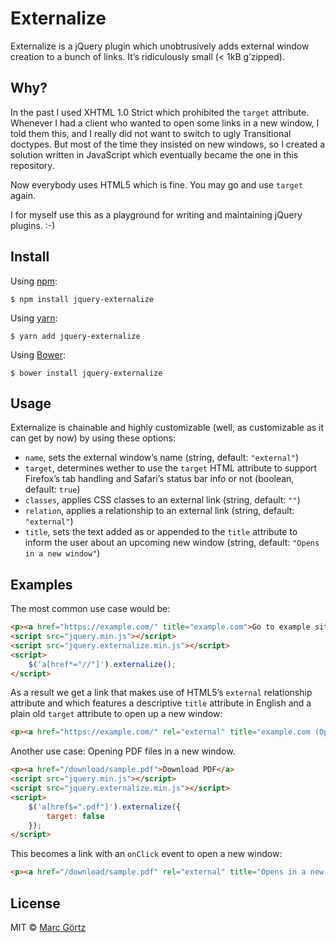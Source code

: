 # Externalize

Externalize is a jQuery plugin which unobtrusively adds external window creation to a bunch of links. It’s ridiculously small (< 1kB g’zipped).

## Why?

In the past I used XHTML 1.0 Strict which prohibited the `target` attribute. Whenever I had a client who wanted to open some links in a new window, I told them this, and I really did not want to switch to ugly Transitional doctypes. But most of the time they insisted on new windows, so I created a solution written in JavaScript which eventually became the one in this repository.

Now everybody uses HTML5 which is fine. You may go and use `target` again.

I for myself use this as a playground for writing and maintaining jQuery plugins. :-)

## Install

Using [npm](https://www.npmjs.com/get-npm):

```
$ npm install jquery-externalize
```

Using [yarn](https://yarnpkg.com/):

```
$ yarn add jquery-externalize
```

Using [Bower](https://bower.io/):

```
$ bower install jquery-externalize
```

## Usage

Externalize is chainable and highly customizable (well, as customizable as it can get by now) by using these options:

 * `name`, sets the external window’s name (string, default: `"external"`)
 * `target`, determines wether to use the `target` HTML attribute to support Firefox’s tab handling and Safari’s status bar info or not (boolean, default: `true`)
 * `classes`, applies CSS classes to an external link (string, default: `""`)
 * `relation`, applies a relationship to an external link (string, default: `"external"`)
 * `title`, sets the text added as or appended to the `title` attribute to inform the user about an upcoming new window (string, default: `"Opens in a new window"`)

## Examples

The most common use case would be:

``` html
<p><a href="https://example.com/" title="example.com">Go to example site</a>
<script src="jquery.min.js"></script>
<script src="jquery.externalize.min.js"></script>
<script>
	$('a[href*="//"]').externalize();
</script>
```

As a result we get a link that makes use of HTML5’s `external` relationship attribute and which features a descriptive `title` attribute in English and a plain old `target` attribute to open up a new window:

``` html
<p><a href="https://example.com/" rel="external" title="example.com (Opens in a new window)" target="external">Go to example site</a></p>
```

Another use case: Opening PDF files in a new window.

``` html
<p><a href="/download/sample.pdf">Download PDF</a>
<script src="jquery.min.js"></script>
<script src="jquery.externalize.min.js"></script>
<script>
	$('a[href$=".pdf"]').externalize({
		target: false
	});
</script>
```

This becomes a link with an `onClick` event to open a new window:

``` html
<p><a href="/download/sample.pdf" rel="external" title="Opens in a new window">Download PDF</a></p>
```

## License

MIT © [Marc Görtz](https://marcgoertz.de/)
